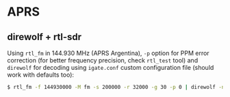 # APRS

## direwolf + rtl-sdr

Using `rtl_fm` in 144.930 MHz (APRS Argentina), `-p` option for PPM error correction (for better frequency precision, check `rtl_test` tool) and `direwolf` for decoding using `igate.conf` custom configuration file (should work with defaults too):

```bash
$ rtl_fm -f 144930000 -M fm -s 200000 -r 32000 -g 30 -p 0 | direwolf -n 1 -r 32000 -b 16 -t 0 -d ddpii -c igate.conf -l . -
```
